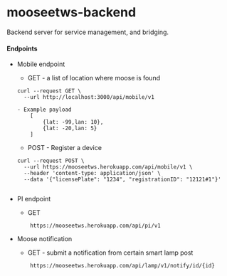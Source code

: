 # mooseetws-backend
Backend server for service management, and bridging.


#### Endpoints

- Mobile endpoint

    - GET - a list of location where moose is found
    
    ```
    curl --request GET \
      --url http://localhost:3000/api/mobile/v1
    
   - Example payload 
        [
            {lat: -99,lan: 10},
            {lat: -20,lan: 5}
        ]
    ```
    
    - POST - Register a device
    
    ```
    curl --request POST \
      --url https://mooseetws.herokuapp.com/api/mobile/v1 \
      --header 'content-type: application/json' \
      --data '{"licensePlate": "1234", "registrationID": "12121#1"}'
      
    ```


- PI endpoint
    - GET 
    ``` 
        https://mooseetws.herokuapp.com/api/pi/v1
    ```
    
- Moose notification
    - GET - submit a notification from certain smart lamp post 
    ``` 
        https://mooseetws.herokuapp.com/api/lamp/v1/notify/id/{id}
    ```
    
    
